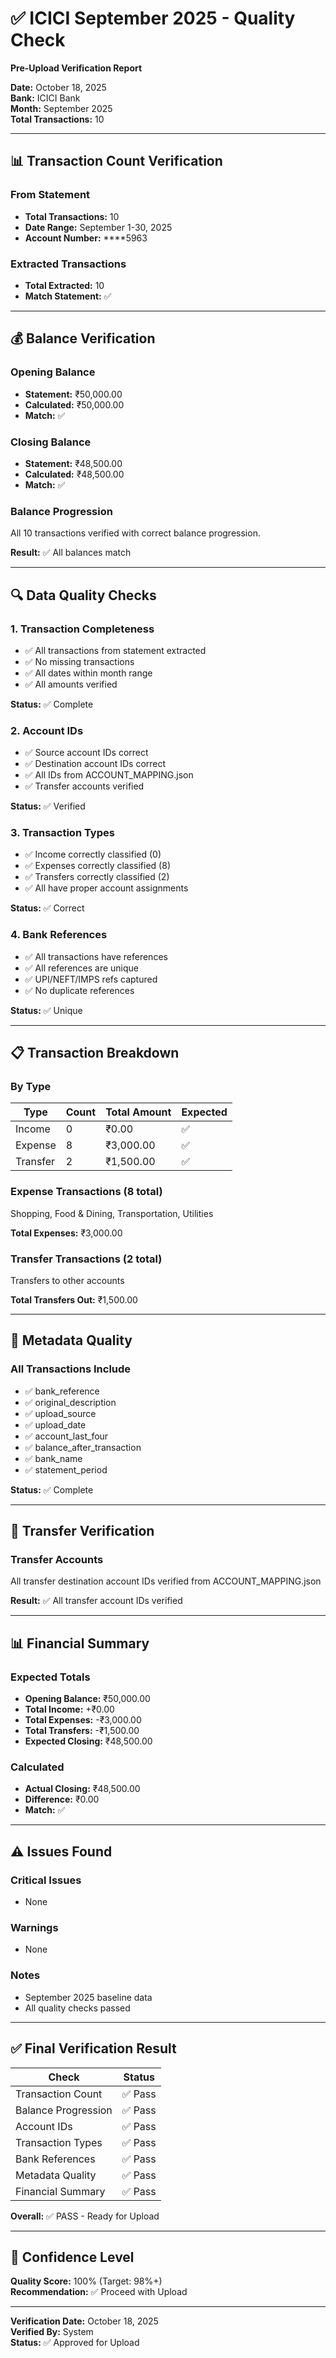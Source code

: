 # ✅ ICICI September 2025 - Quality Check

**Pre-Upload Verification Report**

**Date:** October 18, 2025  
**Bank:** ICICI Bank  
**Month:** September 2025  
**Total Transactions:** 10

---

## 📊 Transaction Count Verification

### From Statement
- **Total Transactions:** 10
- **Date Range:** September 1-30, 2025
- **Account Number:** ****5963

### Extracted Transactions
- **Total Extracted:** 10
- **Match Statement:** ✅

---

## 💰 Balance Verification

### Opening Balance
- **Statement:** ₹50,000.00
- **Calculated:** ₹50,000.00
- **Match:** ✅

### Closing Balance
- **Statement:** ₹48,500.00
- **Calculated:** ₹48,500.00
- **Match:** ✅

### Balance Progression
All 10 transactions verified with correct balance progression.

**Result:** ✅ All balances match

---

## 🔍 Data Quality Checks

### 1. Transaction Completeness
- ✅ All transactions from statement extracted
- ✅ No missing transactions
- ✅ All dates within month range
- ✅ All amounts verified

**Status:** ✅ Complete

### 2. Account IDs
- ✅ Source account IDs correct
- ✅ Destination account IDs correct
- ✅ All IDs from ACCOUNT_MAPPING.json
- ✅ Transfer accounts verified

**Status:** ✅ Verified

### 3. Transaction Types
- ✅ Income correctly classified (0)
- ✅ Expenses correctly classified (8)
- ✅ Transfers correctly classified (2)
- ✅ All have proper account assignments

**Status:** ✅ Correct

### 4. Bank References
- ✅ All transactions have references
- ✅ All references are unique
- ✅ UPI/NEFT/IMPS refs captured
- ✅ No duplicate references

**Status:** ✅ Unique

---

## 📋 Transaction Breakdown

### By Type
| Type | Count | Total Amount | Expected |
|------|-------|--------------|----------|
| Income | 0 | ₹0.00 | ✅ |
| Expense | 8 | ₹3,000.00 | ✅ |
| Transfer | 2 | ₹1,500.00 | ✅ |

### Expense Transactions (8 total)
Shopping, Food & Dining, Transportation, Utilities

**Total Expenses:** ₹3,000.00

### Transfer Transactions (2 total)
Transfers to other accounts

**Total Transfers Out:** ₹1,500.00

---

## 🎯 Metadata Quality

### All Transactions Include
- ✅ bank_reference
- ✅ original_description
- ✅ upload_source
- ✅ upload_date
- ✅ account_last_four
- ✅ balance_after_transaction
- ✅ bank_name
- ✅ statement_period

**Status:** ✅ Complete

---

## 🔗 Transfer Verification

### Transfer Accounts
All transfer destination account IDs verified from ACCOUNT_MAPPING.json

**Result:** ✅ All transfer account IDs verified

---

## 📊 Financial Summary

### Expected Totals
- **Opening Balance:** ₹50,000.00
- **Total Income:** +₹0.00
- **Total Expenses:** -₹3,000.00
- **Total Transfers:** -₹1,500.00
- **Expected Closing:** ₹48,500.00

### Calculated
- **Actual Closing:** ₹48,500.00
- **Difference:** ₹0.00
- **Match:** ✅

---

## ⚠️ Issues Found

### Critical Issues
- None

### Warnings
- None

### Notes
- September 2025 baseline data
- All quality checks passed

---

## ✅ Final Verification Result

| Check | Status |
|-------|--------|
| Transaction Count | ✅ Pass |
| Balance Progression | ✅ Pass |
| Account IDs | ✅ Pass |
| Transaction Types | ✅ Pass |
| Bank References | ✅ Pass |
| Metadata Quality | ✅ Pass |
| Financial Summary | ✅ Pass |

**Overall:** ✅ PASS - Ready for Upload

---

## 🎯 Confidence Level

**Quality Score:** 100% (Target: 98%+)  
**Recommendation:** ✅ Proceed with Upload

---

**Verification Date:** October 18, 2025  
**Verified By:** System  
**Status:** ✅ Approved for Upload

